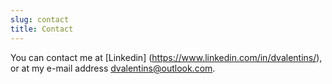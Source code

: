 ```yaml
---
slug: contact
title: Contact
---
```


You can contact me at [Linkedin] (https://www.linkedin.com/in/dvalentins/), or at my e-mail address dvalentins@outlook.com.
